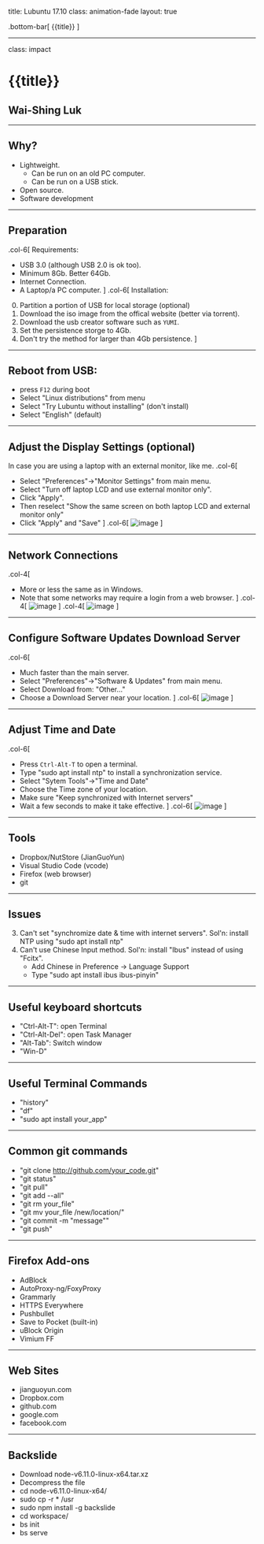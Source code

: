 title: Lubuntu 17.10
class: animation-fade
layout: true

<!-- This slide will serve as the base layout for all your slides -->
.bottom-bar[
  {{title}}
]

---

class: impact

# {{title}}
## Wai-Shing Luk

---

## Why?

- Lightweight. 
    - Can be run on an old PC computer.
    - Can be run on a USB stick.
- Open source.
- Software development

---

## Preparation

.col-6[
Requirements:
- USB 3.0 (although USB 2.0 is ok too).
- Minimum 8Gb. Better 64Gb.
- Internet Connection.
- A Laptop/a PC computer.
]
.col-6[
Installation:
0. Partition a portion of USB for local storage (optional)
1. Download the iso image from the offical website (better via torrent).
2. Download the usb creator software such as `YUMI`.
3. Set the persistence storge to 4Gb.
4. Don't try the method for larger than 4Gb persistence.
]
---

## Reboot from USB:
    
- press `F12` during boot
- Select "Linux distributions" from menu
- Select "Try Lubuntu without installing" (don't install)
- Select "English" (default)

---

## Adjust the Display Settings (optional)

In case you are using a laptop with an external monitor, like me.
.col-6[
- Select "Preferences"->"Monitor Settings" from main menu.
- Select "Turn off laptop LCD and use external monitor only".
- Click "Apply".
- Then reselect "Show the same screen on both laptop LCD and external monitor only"
- Click "Apply" and "Save"
]
.col-6[
![image](lubuntu.pics/2017-11-22-220903_694x316_scrot.png)
]

---

## Network Connections

.col-4[
- More or less the same as in Windows.
- Note that some networks may require a login from a web browser.
]
.col-4[
![image](lubuntu.pics/2017-11-23-202805_571x482_scrot.png)
]
.col-4[
![image](lubuntu.pics/2017-11-22-221121_490x611_scrot.png)
]

---

## Configure Software Updates Download Server

.col-6[
- Much faster than the main server.
- Select "Preferences"->"Software & Updates" from main menu.
- Select Download from: "Other..."
- Choose a Download Server near your location.
]
.col-6[
![image](lubuntu.pics/2017-11-22-141638_504x353_scrot.png)
]

---

## Adjust Time and Date

.col-6[
- Press `Ctrl-Alt-T` to open a terminal.
- Type "sudo apt install ntp" to install a synchronization service.
- Select "Sytem Tools"->"Time and Date"
- Choose the Time zone of your location.
- Make sure "Keep synchronized with Internet servers"
- Wait a few seconds to make it take effective.
]
.col-6[
![image](lubuntu.pics/2017-11-22-222241_422x154_scrot.png)
]

---

## Tools

- Dropbox/NutStore (JianGuoYun)
- Visual Studio Code (vcode)
- Firefox (web browser)
- git

---

## Issues

3. Can't set "synchromize date & time with internet servers".
   Sol'n: install NTP using "sudo apt install ntp"
4. Can't use Chinese Input method.
   Sol'n: install "Ibus" instead of using "Fcitx".
   - Add Chinese in Preference -> Language Support
   - Type "sudo apt install ibus ibus-pinyin"

---

## Useful keyboard shortcuts

- "Ctrl-Alt-T": open Terminal
- "Ctrl-Alt-Del": open Task Manager
- "Alt-Tab": Switch window
- "Win-D"

---

## Useful Terminal Commands

- "history"
- "df"
- "sudo apt install your_app"

---

## Common git commands

- "git clone http://github.com/your_code.git"
- "git status"
- "git pull"
- "git add --all"
- "git rm your_file"
- "git mv your_file /new/location/"
- "git commit -m "message""
- "git push"

---

## Firefox Add-ons

- AdBlock
- AutoProxy-ng/FoxyProxy
- Grammarly
- HTTPS Everywhere
- Pushbullet
- Save to Pocket (built-in)
- uBlock Origin
- Vimium FF

---

## Web Sites

- jianguoyun.com
- Dropbox.com
- github.com
- google.com
- facebook.com

---

## Backslide

- Download node-v6.11.0-linux-x64.tar.xz
- Decompress the file
- cd node-v6.11.0-linux-x64/
- sudo cp -r * /usr
- sudo npm install -g backslide
- cd workspace/
- bs init
- bs serve
